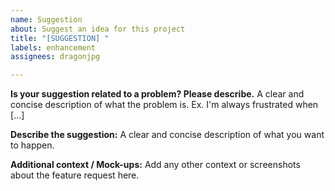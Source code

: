 ```yaml
---
name: Suggestion
about: Suggest an idea for this project
title: "[SUGGESTION] "
labels: enhancement
assignees: dragonjpg

---
```


**Is your suggestion related to a problem? Please describe.**
A clear and concise description of what the problem is. Ex. I'm always frustrated when [...]

**Describe the suggestion:**
A clear and concise description of what you want to happen.

**Additional context / Mock-ups:**
Add any other context or screenshots about the feature request here.
